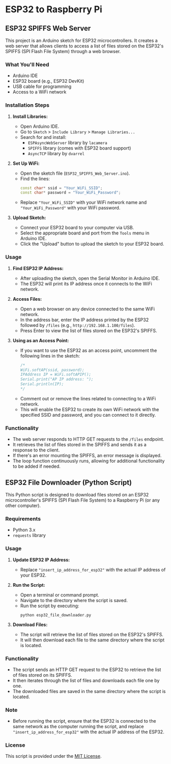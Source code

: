 # ESP32 to Raspberry Pi


## ESP32 SPIFFS Web Server

This project is an Arduino sketch for ESP32 microcontrollers. It creates a web server that allows clients to access a list of files stored on the ESP32's SPIFFS (SPI Flash File System) through a web browser.

### What You'll Need

- Arduino IDE
- ESP32 board (e.g., ESP32 DevKit)
- USB cable for programming
- Access to a WiFi network

### Installation Steps

1. **Install Libraries:**
   - Open Arduino IDE.
   - Go to `Sketch` > `Include Library` > `Manage Libraries...`
   - Search for and install:
     - `ESPAsyncWebServer` library by `lacamera`
     - `SPIFFS` library (comes with ESP32 board support)
     - `AsyncTCP` library by `dvarrel`

2. **Set Up WiFi:**
   - Open the sketch file (`ESP32_SPIFFS_Web_Server.ino`).
   - Find the lines:
     ```cpp
     const char* ssid = "Your_WiFi_SSID";
     const char* password = "Your_WiFi_Password";
     ```
   - Replace `"Your_WiFi_SSID"` with your WiFi network name and `"Your_WiFi_Password"` with your WiFi password.

3. **Upload Sketch:**
   - Connect your ESP32 board to your computer via USB.
   - Select the appropriate board and port from the `Tools` menu in Arduino IDE.
   - Click the "Upload" button to upload the sketch to your ESP32 board.

### Usage

1. **Find ESP32 IP Address:**
   - After uploading the sketch, open the Serial Monitor in Arduino IDE.
   - The ESP32 will print its IP address once it connects to the WiFi network.

2. **Access Files:**
   - Open a web browser on any device connected to the same WiFi network.
   - In the address bar, enter the IP address printed by the ESP32 followed by `/files` (e.g., `http://192.168.1.100/files`).
   - Press Enter to view the list of files stored on the ESP32's SPIFFS.

3. **Using as an Access Point:**
   - If you want to use the ESP32 as an access point, uncomment the following lines in the sketch:
     ```cpp
     /*
     WiFi.softAP(ssid, password);
     IPAddress IP = WiFi.softAPIP();
     Serial.print("AP IP address: ");
     Serial.println(IP);
     */
     ```
   - Comment out or remove the lines related to connecting to a WiFi network.
   - This will enable the ESP32 to create its own WiFi network with the specified SSID and password, and you can connect to it directly.

### Functionality

- The web server responds to HTTP GET requests to the `/files` endpoint.
- It retrieves the list of files stored in the SPIFFS and sends it as a response to the client.
- If there's an error mounting the SPIFFS, an error message is displayed.
- The loop function continuously runs, allowing for additional functionality to be added if needed.

## ESP32 File Downloader (Python Script)

This Python script is designed to download files stored on an ESP32 microcontroller's SPIFFS (SPI Flash File System) to a Raspberry Pi (or any other computer).

### Requirements

- Python 3.x
- `requests` library

### Usage

1. **Update ESP32 IP Address:**
   - Replace `"insert_ip_address_for_esp32"` with the actual IP address of your ESP32.

2. **Run the Script:**
   - Open a terminal or command prompt.
   - Navigate to the directory where the script is saved.
   - Run the script by executing:
     ```
     python esp32_file_downloader.py
     ```

3. **Download Files:**
   - The script will retrieve the list of files stored on the ESP32's SPIFFS.
   - It will then download each file to the same directory where the script is located.

### Functionality

- The script sends an HTTP GET request to the ESP32 to retrieve the list of files stored on its SPIFFS.
- It then iterates through the list of files and downloads each file one by one.
- The downloaded files are saved in the same directory where the script is located.

### Note

- Before running the script, ensure that the ESP32 is connected to the same network as the computer running the script, and replace `"insert_ip_address_for_esp32"` with the actual IP address of the ESP32.

### License

This script is provided under the [MIT License](LICENSE.md).
